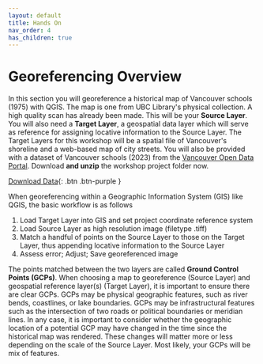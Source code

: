 ```yaml
---
layout: default
title: Hands On
nav_order: 4
has_children: true
---
```


# Georeferencing Overview

In this section you will georeference a historical map of Vancouver schools (1975) with QGIS. The map is one from UBC Library's physical collection. A high quality scan has already been made. This will be your **Source Layer**. You will also need a **Target Layer**, a geospatial data layer which will serve as reference for assigning locative information to the Source Layer. The Target Layers for this workshop will be a spatial file of Vancouver's shoreline and a web-based map of city streets. You will also be provided with a dataset of Vancouver schools (2023) from the [Vancouver Open Data Portal](https://opendata.vancouver.ca/explore/dataset/schools/map/?location=12,49.25526,-123.11228). Download **and unzip** the workshop project folder now.

[Download Data](){: .btn .btn-purple }
 
When georeferencing within a Geographic Information System (GIS) like QGIS, the basic workflow is as follows

1. Load Target Layer into GIS and set project coordinate reference system 
2. Load Source Layer as high resolution image (filetype .tiff) 
3. Match a handful of points on the Source Layer to those on the Target Layer, thus appending locative information to the Source Layer 
4. Assess error; Adjust; Save georeferenced image

The points matched between the two layers are called **Ground Control Points (GCPs)**. When choosing a map to georeference (Source Layer) and geospatial reference layer(s) (Target Layer), it is important to ensure there are clear GCPs. GCPs may be physical geographic features, such as river bends, coastlines, or lake boundaries. GCPs may be infrastructural features such as the intersection of two roads or political boundaries or meridian lines. In any case, it is important to consider whether the geographic location of a potential GCP may have changed in the time since the historical map was rendered. These changes will matter more or less depending on the scale of the Source Layer. Most likely, your GCPs will be mix of features.
<!-- For instance, if the goal is to georeference a map of lower British Columbia, the exact bends of the Fraser River are less important than it's general location. The Fraser River could therefore be used as a reference to match the Source to Target Layer.  -->
 
 



